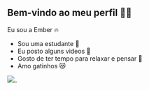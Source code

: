 ## Bem-vindo ao meu perfil 🖤🖤

Eu sou a Ember 🔥

- Sou uma estudante 📘
- Eu posto alguns videos 📱
- Gosto de ter tempo para relaxar e pensar 🌙
- Amo gatinhos 😻
  
![_](https://github.com/user-attachments/assets/5b33e235-5338-4d71-9755-6d91387c9266.gif)
